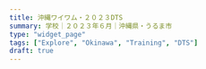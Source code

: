 ```yaml
---
title: 沖縄ワイワム・２０２３DTS
summary: 学校｜２０２３年６月｜沖縄県・うるま市
type: "widget_page"
tags: ["Explore", "Okinawa", "Training", "DTS"]
draft: true
---
```


